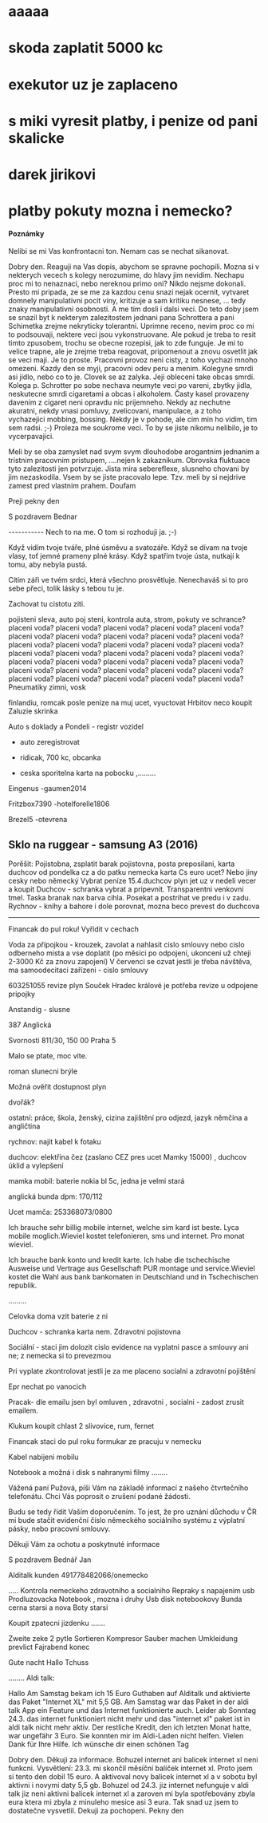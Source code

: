 ﻿<meta charset="UTF-8">

# aaaaa

# skoda zaplatit 5000 kc

# exekutor uz je zaplaceno

# s miki vyresit platby, i penize od pani skalicke

# darek jirikovi

# platby pokuty mozna i nemecko?


####

#### Poznámky
Nelibi se mi Vas konfrontacni ton.
Nemam cas se nechat sikanovat.


Dobry den.
Reaguji na Vas dopis, abychom se spravne pochopili. Mozna si v nekterych vecech s kolegy nerozumime, do hlavy jim nevidim. Nechapu proc mi to nenaznaci, nebo nereknou primo oni? Nikdo nejsme dokonali. Presto mi pripada, ze se me za kazdou cenu snazi nejak ocernit, vytvaret domnely manipulativni pocit viny, kritizuje a sam kritiku nesnese, ... tedy znaky manipulativni osobnosti. A me tim dosli i dalsi veci. Do teto doby jsem se snazil byt k nekterym zalezitostem jednani pana Schrottera a pani Schimetka zrejme nekryticky tolerantni. Uprimne receno, nevim proc co mi to podsouvaji, nektere veci jsou vykonstruovane. Ale pokud je treba to resit timto zpusobem, trochu se obecne rozepisi, jak to zde funguje. Je mi to velice trapne, ale je zrejme treba reagovat, pripomenout a znovu osvetlit jak se veci maji.
Je to proste. Pracovni provoz neni cisty, z toho vychazi mnoho omezeni. Kazdy den se myji, pracovni odev peru a menim. Kolegyne smrdi asi jidlo, nebo co to je. Clovek se az zalyka. Jeji obleceni take obcas smrdi. Kolega p. Schrotter po sobe nechava neumyte veci po vareni, zbytky jidla, neskutecne smrdi cigaretami a obcas i alkoholem. Časty kasel provazeny davenim z cigaret neni opravdu nic prijemneho. Nekdy az nechutne akuratni, nekdy vnasi pomluvy, zvelicovani, manipulace, a z toho vychazejici mobbing, bossing.  Nekdy je v pohode, ale cim min ho vidim, tim sem radsi. ;-)  Proleza me soukrome veci. To by se jiste nikomu nelibilo, je to vycerpavajici.

Meli by se oba zamyslet nad svym svym dlouhodobe arogantnim jednanim a tristnim pracovnim pristupem, ....nejen k zakaznikum. Obrovska fluktuace tyto zalezitosti jen potvrzuje. Jista mira sebereflexe, slusneho chovani by jim nezaskodila. Vsem by se jiste pracovalo lepe. Tzv. meli by si nejdrive zamest pred vlastnim prahem. Doufam

Preji pekny den

S pozdravem Bednar

_-----_------
Nech to na me. O tom si rozhoduji ja. ;-)

Když vidím tvoje tváře,
plné úsměvu a svatozáře.
Když se dívam na tvoje vlasy,
toť jemné prameny plné  krásy.
Když spatřím tvoje ústa,
nutkají k tomu, aby nebyla pustá.


Cítím záři ve tvém srdci,
která všechno prosvětluje.
Nenechaváš si to pro sebe přeci,
tolik lásky s tebou tu je.





Zachovat tu cistotu ziti.













































pojisteni sleva, auto poj
steni, kontrola auta, strom, pokuty ve schrance?  placeni voda?   placeni voda?   placeni voda?   placeni voda?   placeni voda?   placeni voda?   placeni voda?   placeni voda?   placeni voda?   placeni voda?   placeni voda?   placeni voda?   placeni voda?   placeni voda?   placeni voda?   placeni voda?   placeni voda?   placeni voda?   placeni voda?   placeni voda?   placeni voda?   placeni voda?   placeni voda?   placeni voda?   placeni voda?   placeni voda?   placeni voda?   placeni voda?   placeni voda?   placeni voda?   placeni voda?   placeni voda?   placeni voda?   placeni voda?   placeni voda?
Pneumatiky zimni, vosk

finlandiu, romcak posle penize na muj ucet, vyuctovat
Hrbitov neco koupit
Zaluzie skrinka

Auto s doklady a
Pondeli - registr vozidel
+ auto zeregistrovat
- ridicak, 700 kc,  obcanka
+ ceska sporitelna karta na pobocku
,.........

Eingenus -gaumen2014

Fritzbox7390 -hotelforelle1806

Brezel5 -otevrena

Sklo na ruggear - samsung A3 (2016)
---------
Porěšit:
Pojistobna, zsplatit barak pojistovna, posta preposilani, karta duchcov od pondelka cz a do patku nemecka karta
Cs euro ucet? Nebo jiny cesky nebo německý
Vybrat peníze
15.4.duchcov plyn jet uz v nedeli vecer a koupit
Duchcov - schranka vybrat a pripevnit. Transparentni venkovni tmel. Taska branak nax barva cihla. Posekat a postrihat ve predu i v zadu.
Rychnov - knihy a bahore i dole porovnat, mozna beco prevest do duchcova

----------------

Financak do pul roku! Vyřídit v cechach

Voda za přípojkou - krouzek, zavolat a nahlasit cislo smlouvy nebo cislo odberneho mista a vse doplatit (po měsíci po odpojení, ukonceni už chteji 2-3000 Kč za znovu zapojení)
V červenci se ozvat jestli je třeba návštěva, ma samoodecitaci zařízeni - cislo smlouvy

603251055 revize plyn Souček Hradec králové je potřeba revize u odpojene pripojky



Anstandig - slusne

387 Anglická

Svornosti 811/30, 150 00 Praha 5


Malo se ptate, moc vite.

roman slunecni brýle

Možná ověřit dostupnost plyn

dvořák?


ostatní: práce, škola, ženský, cizina zajištění pro odjezd, jazyk němčina a angličtina

rychnov: najit kabel k fotaku

duchcov: elektřina čez (zaslano CEZ pres ucet Mamky 15000) , duchcov úklid a vylepšení

mamka mobil: baterie nokia bl 5c, jedna je velmi stará

anglická bunda dpm: 170/112

Ucet mamča: 253368073/0800


Ich brauche sehr billig mobile internet, welche sim kard ist beste. Lyca mobile moglich.Wieviel kostet telefonieren, sms und internet. Pro monat wieviel.



Ich brauche bank konto und kredit karte.
Ich habe die tschechische Ausweise und Vertrage aus Gesellschaft PUR montage und service.Wieviel kostet die Wahl aus bank bankomaten in Deutschland und in Tschechischen republik.

.........

Celovka doma vzit baterie z ni

Duchcov - schranka karta nem. Zdravotni pojistovna

Sociální - staci jim dolozit cislo evidence na vyplatni pasce a smlouvy ani ne; z nemecka si to prevezmou

Pri vyplate zkontrolovat jestli je za me placeno socialni a zdravotní pojištění

Epr nechat po vanocich

Pracak- dle emailu jsen byl omluven , zdravotni , socialni - zadost zrusit emailem.

Klukum koupit chlast 2 slivovice, rum, fernet

Financak staci do pul roku formukar ze pracuju v nemecku

Kabel nabijeni mobilu

Notebook a možná i disk s nahranymi filmy
........

Vážená paní Pužová,
píši Vám na základě informací z našeho čtvrtečního telefonátu.
Chci Vás poprosit o zrušení podané žádosti.

Budu se tedy řídit Vaším doporučením. To jest, že  pro uznání důchodu v ČR mi bude stačit evidenční číslo německého  sociálního systému z výplatní pásky, nebo pracovní smlouvy.


Děkuji Vám za ochotu a poskytnuté informace


S pozdravem Bednář Jan


Alditalk kunden
491778482066/onemecko

.....
Kontrola nemeckeho zdravotniho a socialniho
Repraky s napajenim usb
Prodluzovacka
Notebook , mozna i druhy
Usb disk notebookovy
Bunda cerna starsi a nova
Boty starsi

Koupit zpatecni jizdenku
.......

Zweite zeke 2 pytle
Sortieren
Kompresor
Sauber machen
Umkleidung prevlict
Fajrabend konec

Gute nacht
Hallo
Tchuss


........
Aldi talk:


Hallo Am Samstag bekam ich 15 Euro Guthaben auf Alditalk und aktivierte das Paket "Internet XL" mit 5,5 GB. Am Samstag war das Paket in der aldi talk App ein Feature und das Internet funktionierte auch. Leider ab Sonntag 24.3. das internet funktioniert nicht mehr und das "internet xl" paket ist in aldi talk nicht mehr aktiv. Der restliche Kredit, den ich letzten Monat hatte, war ungefähr 3 Euro. Sie konnten mir im Aldi-Laden nicht helfen. Vielen Dank für Ihre Hilfe. Ich wünsche dir einen schönen Tag


Dobry den. Děkuji za informace. Bohuzel internet ani balicek internet xl neni funkcni.
Vysvětlení:
23.3.  mi skončil měsíční balíček internet  xl.
Proto jsem si tento den dobil 15 euro. A aktivoval novy balicek internet xl a v sobotu byl aktivni i novymi daty 5,5 gb. Bohuzel od 24.3. jiz internet nefunguje v aldi talk jiz neni aktivni balicek internet xl a zaroven mi byla spotřebovány zbyla eura ktera mi zbyla z minuleho mesice asi 3 eura. Tak snad uz jsem to dostatečne vysvetlil. Dekuji za pochopeni. Pekny den

